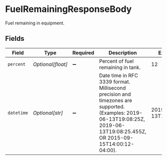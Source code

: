 # FuelRemainingResponseBody

Fuel remaining in equipment.


## Fields

| Field                                                                                                                                                                      | Type                                                                                                                                                                       | Required                                                                                                                                                                   | Description                                                                                                                                                                | Example                                                                                                                                                                    |
| -------------------------------------------------------------------------------------------------------------------------------------------------------------------------- | -------------------------------------------------------------------------------------------------------------------------------------------------------------------------- | -------------------------------------------------------------------------------------------------------------------------------------------------------------------------- | -------------------------------------------------------------------------------------------------------------------------------------------------------------------------- | -------------------------------------------------------------------------------------------------------------------------------------------------------------------------- |
| `percent`                                                                                                                                                                  | *Optional[float]*                                                                                                                                                          | :heavy_minus_sign:                                                                                                                                                         | Percent of fuel remaining in tank.                                                                                                                                         | 12                                                                                                                                                                         |
| `datetime`                                                                                                                                                                 | *Optional[str]*                                                                                                                                                            | :heavy_minus_sign:                                                                                                                                                         | Date time in RFC 3339 format. Millisecond precision and timezones are supported. (Examples: 2019-06-13T19:08:25Z, 2019-06-13T19:08:25.455Z, OR 2015-09-15T14:00:12-04:00). | 2019-06-13T19:08:25Z                                                                                                                                                       |
